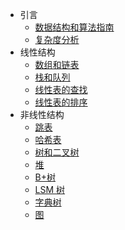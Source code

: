 - 引言
  - [数据结构和算法指南](数据结构和算法指南.md)
  - [复杂度分析](复杂度分析.md)
- 线性结构
  - [数组和链表](数组和链表.md)
  - [栈和队列](栈和队列.md)
  - [线性表的查找](线性表的查找.md)
  - [线性表的排序](线性表的排序.md)
- 非线性结构
  - [跳表](跳表.md)
  - [哈希表](哈希表.md)
  - [树和二叉树](树和二叉树.md)
  - [堆](堆.md)
  - [B+树](B+树.md)
  - [LSM 树](LSM树.md)
  - [字典树](字典树.md)
  - [图](图.md)
